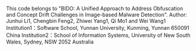 This code belongs to "BIDO: A Unified Approach to Address Obfuscation and Concept Drift Challenges in Image-based Malware Detection".
Author:  Junhui Li1, Chengbin Feng2, Zhiwei Yang1, Qi Mo1 and Wei Wang1
Institution1：Software School, Yunnan University, Kunming, Yunnan 650091 China
Institution2：School of Information Systems, University of New South Wales, Sydney, NSW 2052 Australia

